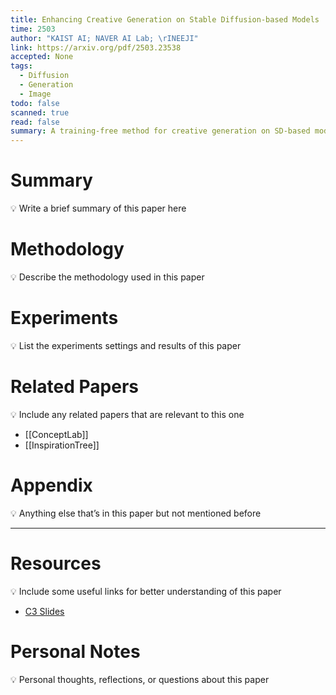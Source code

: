 ```yaml
---
title: Enhancing Creative Generation on Stable Diffusion-based Models
time: 2503
author: "KAIST AI; NAVER AI Lab; \rINEEJI"
link: https://arxiv.org/pdf/2503.23538
accepted: None
tags:
  - Diffusion
  - Generation
  - Image
todo: false
scanned: true
read: false
summary: A training-free method for creative generation on SD-based models.
---
```

# Summary
💡 Write a brief summary of this paper here

# Methodology
💡 Describe the methodology used in this paper

# Experiments
💡 List the experiments settings and results of this paper

# Related Papers
💡 Include any related papers that are relevant to this one
- [[ConceptLab]]
- [[InspirationTree]]
# Appendix
💡 Anything else that’s in this paper but not mentioned before

---
# Resources
💡 Include some useful links for better understanding of this paper
- [C3 Slides](https://docs.google.com/presentation/d/1MA8LIqTv9fx3YvoeVy8NYBHFAp4K3P0pWQqg_mYtB4c/edit#slide=id.g307fd35e618_0_27)
# Personal Notes
💡 Personal thoughts, reflections, or questions about this paper